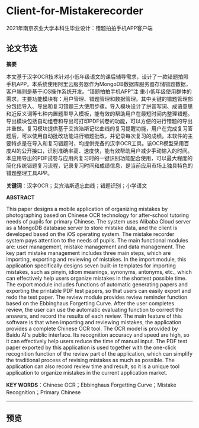 # Client-for-Mistakerecorder
2021年南京农业大学本科生毕业设计：错题拍拍手机APP客户端
## 论文节选
**摘要**

本文基于汉字OCR技术针对小低年级语文的课后辅导需求，设计了一款错题拍照手机APP。本系统使用阿里云服务器作为MongoDB数据库服务器存储错题数据，客户端则是基于iOS操作系统开发。“错题拍拍手机APP”注  重小低年级使用群体的需求，主要功能模块有：用户管理、错题管理和数据管理。其中关键的错题管理部分包括导入、导出和复习错题三大使用步骤。导入模块设计了拼音写词、成语意思和近反义词等七种内置题型导入模板，能有效的帮助用户在最短时间内整理错题。导出模块包括自动组卷和导出可打印PDF试卷的功能，可以方便的进行错题的导出并重做。复习模块提供基于艾宾浩斯记忆曲线的复习提醒功能，用户在完成复习答题后，可以使用自动批改功能进行错题批改，并记录每次复习的成绩。本软件的主要特点是在导入和复习错题时，均提供完备的汉字OCR工具。该OCR模型采用百度AI的公开接口，识别准确率高、速度快，能有效帮助用户减少手动输入的时间。本应用导出的PDF试卷与应用内复习时的一键识别功能配合使用，可以最大程度的简化传统错题复习流程，记录复习时间和成绩信息，是当前应用市场上独具特色的错题整理工具APP。

**关键词**：汉字OCR；艾宾浩斯遗忘曲线；错题识别；小学语文

**ABSTRACT**

This paper designs a mobile application of organizing mistakes by photographing based on Chinese OCR technology for after-school tutoring needs of pupils for primary Chinese. The system uses Alibaba Cloud server as a MongoDB database server to store mistake data, and the client is developed based on the iOS operating system. The mistake recorder system pays attention to the needs of pupils. The main functional modules are: user management, mistake management and data management. The key part mistake management includes three main steps, which are importing, exporting and reviewing of mistakes. In the import module, this application specifically designs seven built-in templates for importing mistakes, such as pinyin, idiom meanings, synonyms, antonyms, etc., which can effectively help users organize mistakes in the shortest possible time. The export module includes functions of automatic generating papers and exporting the printable PDF test papers, so that users can easily export and redo the test paper. The review module provides review reminder function based on the Ebbinghaus Forgetting Curve. After the user completes review, the user can use the automatic evaluating function to correct the answers, and record the results of each review. The main feature of this software is that when importing and reviewing mistakes, the application provides a complete Chinese OCR tool. The OCR model is provided by Baidu AI's public interface. Its recognition accuracy and speed are high, so it can effectively help users reduce the time of manual input. The PDF test paper exported by this application is used together with the one-click recognition function of the review part of the application, which can simplify the traditional process of revising mistakes as much as possible. The application can also record review time and result, so it is a unique tool application to organize mistakes in the current application market.

**KEY WORDS**：Chinese OCR；Ebbinghaus Forgetting Curve；Mistake Recognition；Primary Chinese

***

## 预览

